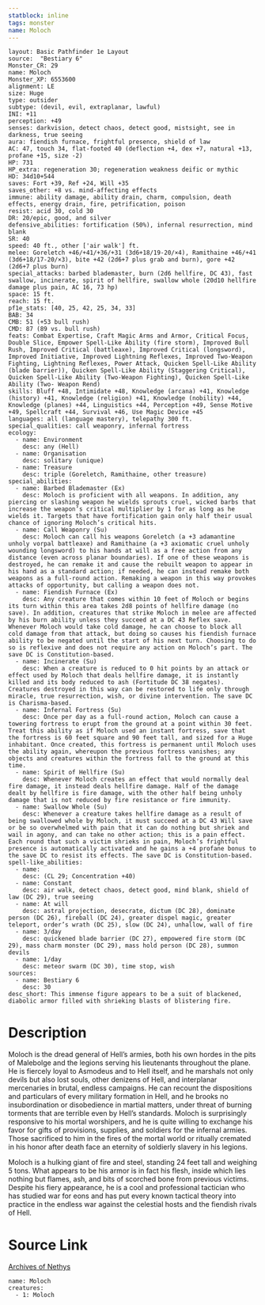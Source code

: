 ```yaml
---
statblock: inline
tags: monster
name: Moloch
---
```

```statblock
layout: Basic Pathfinder 1e Layout
source:  "Bestiary 6"
Monster_CR: 29
name: Moloch
Monster_XP: 6553600
alignment: LE
size: Huge
type: outsider
subtype: (devil, evil, extraplanar, lawful)
INI: +11
perception: +49
senses: darkvision, detect chaos, detect good, mistsight, see in darkness, true seeing
aura: fiendish furnace, frightful presence, shield of law
AC: 47, touch 34, flat-footed 40 (deflection +4, dex +7, natural +13, profane +15, size -2)
HP: 731
HP_extra: regeneration 30; regeneration weakness deific or mythic
HD: 34d10+544
saves: Fort +39, Ref +24, Will +35
saves_other: +8 vs. mind-affecting effects
immune: ability damage, ability drain, charm, compulsion, death effects, energy drain, fire, petrification, poison
resist: acid 30, cold 30
DR: 20/epic, good, and silver
defensive_abilities: fortification (50%), infernal resurrection, mind blank
SR: 40
speed: 40 ft., other ['air walk'] ft.
melee: Goreletch +46/+41/+36/+31 (3d6+18/19-20/×4), Ramithaine +46/+41 (3d6+18/17-20/×3), bite +42 (2d6+7 plus grab and burn), gore +42 (2d6+7 plus burn)
special_attacks: barbed blademaster, burn (2d6 hellfire, DC 43), fast swallow, incinerate, spirit of hellfire, swallow whole (20d10 hellfire damage plus pain, AC 16, 73 hp)
space: 15 ft.
reach: 15 ft.
pf1e_stats: [40, 25, 42, 25, 34, 33]
BAB: 34
CMB: 51 (+53 bull rush)
CMD: 87 (89 vs. bull rush)
feats: Combat Expertise, Craft Magic Arms and Armor, Critical Focus, Double Slice, Empower Spell-Like Ability (fire storm), Improved Bull Rush, Improved Critical (battleaxe), Improved Critical (longsword), Improved Initiative, Improved Lightning Reflexes, Improved Two-Weapon Fighting, Lightning Reflexes, Power Attack, Quicken Spell-Like Ability (blade barrier)), Quicken Spell-Like Ability (Staggering Critical), Quicken Spell-Like Ability (Two-Weapon Fighting), Quicken Spell-Like Ability (Two- Weapon Rend)
skills: Bluff +48, Intimidate +48, Knowledge (arcana) +41, Knowledge (history) +41, Knowledge (religion) +41, Knowledge (nobility) +44, Knowledge (planes) +44, Linguistics +44, Perception +49, Sense Motive +49, Spellcraft +44, Survival +46, Use Magic Device +45
languages: all (language mastery), telepathy 300 ft.
special_qualities: call weaponry, infernal fortress
ecology:
  - name: Environment
    desc: any (Hell)
  - name: Organisation
    desc: solitary (unique)
  - name: Treasure
    desc: triple (Goreletch, Ramithaine, other treasure)
special_abilities:
  - name: Barbed Blademaster (Ex)
    desc: Moloch is proficient with all weapons. In addition, any piercing or slashing weapon he wields sprouts cruel, wicked barbs that increase the weapon’s critical multiplier by 1 for as long as he wields it. Targets that have fortification gain only half their usual chance of ignoring Moloch’s critical hits.
  - name: Call Weaponry (Su)
    desc: Moloch can call his weapons Goreletch (a +3 adamantine unholy vorpal battleaxe) and Ramithaine (a +3 axiomatic cruel unholy wounding longsword) to his hands at will as a free action from any distance (even across planar boundaries). If one of these weapons is destroyed, he can remake it and cause the rebuilt weapon to appear in his hand as a standard action; if needed, he can instead remake both weapons as a full-round action. Remaking a weapon in this way provokes attacks of opportunity, but calling a weapon does not.
  - name: Fiendish Furnace (Ex)
    desc: Any creature that comes within 10 feet of Moloch or begins its turn within this area takes 2d8 points of hellfire damage (no save). In addition, creatures that strike Moloch in melee are affected by his burn ability unless they succeed at a DC 43 Reflex save. Whenever Moloch would take cold damage, he can choose to block all cold damage from that attack, but doing so causes his fiendish furnace ability to be negated until the start of his next turn. Choosing to do so is reflexive and does not require any action on Moloch’s part. The save DC is Constitution-based.
  - name: Incinerate (Su)
    desc: When a creature is reduced to 0 hit points by an attack or effect used by Moloch that deals hellfire damage, it is instantly killed and its body reduced to ash (Fortitude DC 38 negates). Creatures destroyed in this way can be restored to life only through miracle, true resurrection, wish, or divine intervention. The save DC is Charisma-based.
  - name: Infernal Fortress (Su)
    desc: Once per day as a full-round action, Moloch can cause a towering fortress to erupt from the ground at a point within 30 feet. Treat this ability as if Moloch used an instant fortress, save that the fortress is 60 feet square and 90 feet tall, and sized for a Huge inhabitant. Once created, this fortress is permanent until Moloch uses the ability again, whereupon the previous fortress vanishes; any objects and creatures within the fortress fall to the ground at this time.
  - name: Spirit of Hellfire (Su)
    desc: Whenever Moloch creates an effect that would normally deal fire damage, it instead deals hellfire damage. Half of the damage dealt by hellfire is fire damage, with the other half being unholy damage that is not reduced by fire resistance or fire immunity.
  - name: Swallow Whole (Su)
    desc: Whenever a creature takes hellfire damage as a result of being swallowed whole by Moloch, it must succeed at a DC 43 Will save or be so overwhelmed with pain that it can do nothing but shriek and wail in agony, and can take no other action; this is a pain effect. Each round that such a victim shrieks in pain, Moloch’s frightful presence is automatically activated and he gains a +4 profane bonus to the save DC to resist its effects. The save DC is Constitution-based.
spell-like_abilities:
  - name:
    desc: (CL 29; Concentration +40)
  - name: Constant
    desc: air walk, detect chaos, detect good, mind blank, shield of law (DC 29), true seeing
  - name: At will
    desc: astral projection, desecrate, dictum (DC 28), dominate person (DC 26), fireball (DC 24), greater dispel magic, greater teleport, order’s wrath (DC 25), slow (DC 24), unhallow, wall of fire
  - name: 3/day
    desc: quickened blade barrier (DC 27), empowered fire storm (DC 29), mass charm monster (DC 29), mass hold person (DC 28), summon devils
  - name: 1/day
    desc: meteor swarm (DC 30), time stop, wish
sources:
  - name: Bestiary 6
    desc: 30
desc_short: This immense figure appears to be a suit of blackened, diabolic armor filled with shrieking blasts of blistering fire.
```
# Description
Moloch is the dread general of Hell’s armies, both his own hordes in the pits of Malebolge and the legions serving his lieutenants throughout the plane. He is fiercely loyal to Asmodeus and to Hell itself, and he marshals not only devils but also lost souls, other denizens of Hell, and interplanar mercenaries in brutal, endless campaigns. He can recount the dispositions and particulars of every military formation in Hell, and he brooks no insubordination or disobedience in martial matters, under threat of burning torments that are terrible even by Hell’s standards. Moloch is surprisingly responsive to his mortal worshipers, and he is quite willing to exchange his favor for gifts of provisions, supplies, and soldiers for the infernal armies. Those sacrificed to him in the fires of the mortal world or ritually cremated in his honor after death face an eternity of soldierly slavery in his legions. 

Moloch is a hulking giant of fire and steel, standing 24 feet tall and weighing 5 tons. What appears to be his armor is in fact his flesh, inside which lies nothing but flames, ash, and bits of scorched bone from previous victims. Despite his fiery appearance, he is a cool and professional tactician who has studied war for eons and has put every known tactical theory into practice in the endless war against the celestial hosts and the fiendish rivals of Hell.
# Source Link
[Archives of Nethys](https://aonprd.com/MonsterDisplay.aspx?ItemName=Moloch)
```encounter-table
name: Moloch
creatures:
  - 1: Moloch
```
